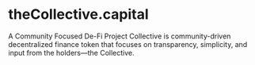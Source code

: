 # theCollective.capital


A Community Focused De-Fi Project
Collective is community-driven decentralized finance token that focuses on transparency,
simplicity, and input from the holders—the Collective.
